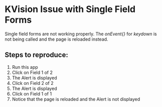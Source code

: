 # KVision Issue with Single Field Forms

Single field forms are not working properly. The *onEvent{}* for *keydown* is not being called and the
page is reloaded instead.

## Steps to reproduce:

1) Run this app
2) Click on Field 1 of 2
3) The Alert is displayed
4) Click on Field 2 of 2
5) The Alert is displayed
6) Click on Field 1 of 1
7) Notice that the page is reloaded and the Alert is not displayed